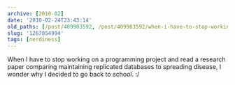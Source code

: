 ```yaml
---
archive: [2010-02]
date: '2010-02-24T23:43:14'
old_paths: [/post/409903592, /post/409903592/when-i-have-to-stop-working-on-a-programming]
slug: '1267054994'
tags: [nerdiness]
---
```


When I have to stop working on a programming project and read a research
paper comparing maintaining replicated databases to spreading disease,
I wonder why I decided to go back to school.  :/
